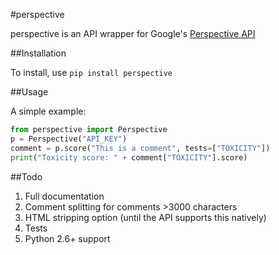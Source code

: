 #perspective

perspective is an API wrapper for Google's [Perspective API](http://www.perspectiveapi.com/)

##Installation

To install, use `pip install perspective`

##Usage

A simple example:

```python
from perspective import Perspective
p = Perspective("API_KEY")
comment = p.score("This is a comment", tests=["TOXICITY"])
print("Toxicity score: " + comment["TOXICITY"].score)
```

##Todo

1. Full documentation
2. Comment splitting for comments >3000 characters
3. HTML stripping option (until the API supports this natively)
4. Tests
5. Python 2.6+ support